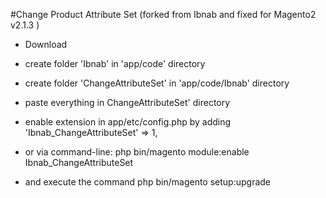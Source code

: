 #Change Product Attribute Set (forked from Ibnab and fixed for Magento2 v2.1.3 )
  * Download
  * create folder 'Ibnab' in 'app/code' directory
  * create folder 'ChangeAttributeSet' in 'app/code/Ibnab' directory
  * paste everything in ChangeAttributeSet' directory

  * enable extension in app/etc/config.php by adding 'Ibnab_ChangeAttributeSet' => 1,
  * or via command-line: php bin/magento module:enable Ibnab_ChangeAttributeSet
  * and execute the command php bin/magento setup:upgrade